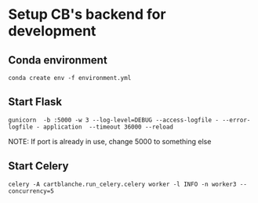 # Setup CB's backend for development

## Conda environment

`conda create env -f environment.yml`

## Start Flask

`gunicorn  -b :5000 -w 3 --log-level=DEBUG --access-logfile - --error-logfile - application  --timeout 36000 --reload`

NOTE: If port is already in use, change 5000 to something else

## Start Celery

`celery -A cartblanche.run_celery.celery worker -l INFO -n worker3 --concurrency=5`
